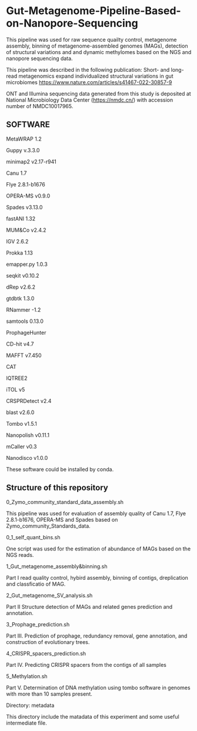 # Gut-Metagenome-Pipeline-Based-on-Nanopore-Sequencing


This pipeline was used for raw sequence quailty control, metagenome assembly, binning of metagenome-assembled genomes (MAGs), detection of structural variations and and dynamic methylomes based on the NGS and nanopore sequencing data.

This pipeline was described in the following publication:
Short- and long-read metagenomics expand individualized structural variations in gut microbiomes
https://www.nature.com/articles/s41467-022-30857-9

ONT and Illumina sequencing data generated from this study is deposited at National Microbiology Data Center (https://nmdc.cn/) with accession number of NMDC10017965.


## SOFTWARE

MetaWRAP 1.2

Guppy v.3.3.0

minimap2 v2.17-r941

Canu 1.7

Flye 2.8.1-b1676

OPERA-MS v0.9.0

Spades v3.13.0

fastANI 1.32

MUM&Co v2.4.2

IGV 2.6.2

Prokka 1.13

emapper.py 1.0.3

seqkit v0.10.2

dRep v2.6.2

gtdbtk 1.3.0

RNammer -1.2

samtools 0.13.0

ProphageHunter

CD-hit v4.7

MAFFT v7.450

CAT

IQTREE2

iTOL v5

CRSPRDetect v2.4

blast v2.6.0

Tombo v1.5.1

Nanopolish v0.11.1

mCaller v0.3

Nanodisco v1.0.0

These software could be installed by conda.


## Structure of this repository


0_Zymo_community_standard_data_assembly.sh

This pipeline was used for evaluation of assembly quality of Canu 1.7, Flye 2.8.1-b1676, OPERA-MS and Spades based on Zymo_community_Standards_data.

0_1_self_quant_bins.sh

One script was used for the estimation of abundance of MAGs based on the NGS reads.


1_Gut_metagenome_assembly&binning.sh

Part I read quality control, hybird assembly, binning of contigs, dreplication and classficatio of MAG.


2_Gut_metagenome_SV_analysis.sh

Part II Structure detection of MAGs and related genes prediction and annotation.


3_Prophage_prediction.sh

Part III. Prediction of prophage, redundancy removal, gene annotation, and construction of evolutionary trees.


4_CRISPR_spacers_prediction.sh

Part IV. Predicting CRISPR spacers from the contigs of all samples


5_Methylation.sh

Part V. Determination of DNA methylation using tombo software in genomes with more than 10 samples present.


Directory: metadata

This directory include the matadata of this experiment and some useful intermediate file.
